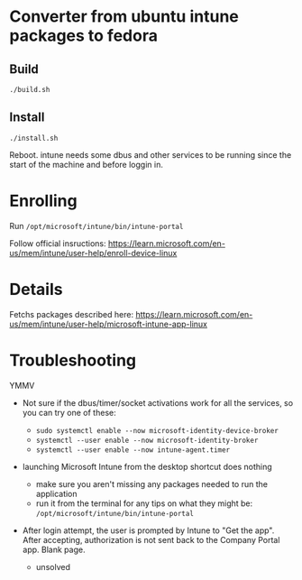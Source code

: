 # Converter from ubuntu intune packages to fedora

## Build

`./build.sh`

## Install

`./install.sh`

Reboot. intune needs some dbus and other services to be running since the start of the machine and before loggin in.

# Enrolling

Run `/opt/microsoft/intune/bin/intune-portal`

Follow official insructions: https://learn.microsoft.com/en-us/mem/intune/user-help/enroll-device-linux

# Details

Fetchs packages described here: https://learn.microsoft.com/en-us/mem/intune/user-help/microsoft-intune-app-linux

# Troubleshooting

YMMV

* Not sure if the dbus/timer/socket activations work for all the services, so you can try one of these:
    * `sudo systemctl enable --now microsoft-identity-device-broker`
    * `systemctl --user enable --now microsoft-identity-broker`
    * `systemctl --user enable --now intune-agent.timer`

* launching Microsoft Intune from the desktop shortcut does nothing
    * make sure you aren't missing any packages needed to run the application
    * run it from the terminal for any tips on what they might be: `/opt/microsoft/intune/bin/intune-portal`

* After login attempt, the user is prompted by Intune to "Get the app". After accepting, authorization is not sent back to the Company Portal app. Blank page.
    * unsolved
